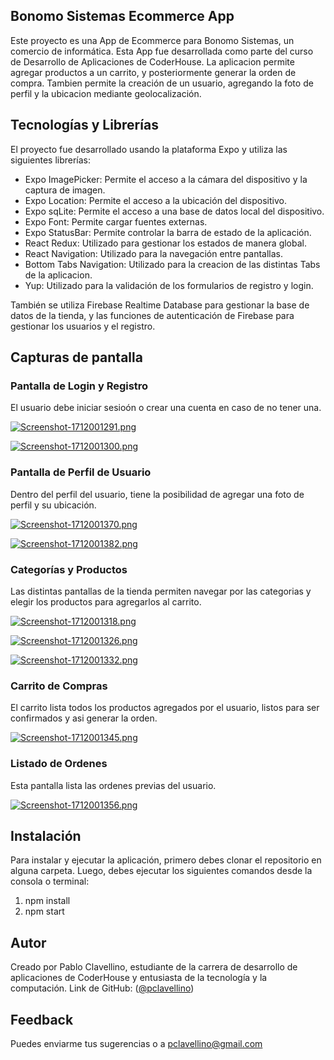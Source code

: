 ## Bonomo Sistemas Ecommerce App

Este proyecto es una App de Ecommerce para Bonomo Sistemas, un comercio de informática. Esta App fue desarrollada como parte del curso de Desarrollo de Aplicaciones de CoderHouse.
La aplicacion permite agregar productos a un carrito, y posteriormente generar la orden de compra. Tambien permite la creación de un usuario, agregando la foto de perfil y la ubicacion mediante geolocalización.


## Tecnologías y Librerías

El proyecto fue desarrollado usando la plataforma Expo y utiliza las siguientes librerías:

- Expo ImagePicker: Permite el acceso a la cámara del dispositivo y la captura de imagen.
- Expo Location: Permite el acceso a la ubicación del dispositivo.
- Expo sqLite: Permite el acceso a una base de datos local del dispositivo.
- Expo Font: Permite cargar fuentes externas.
- Expo StatusBar: Permite controlar la barra de estado de la aplicación.
- React Redux: Utilizado para gestionar los estados de manera global.
- React Navigation: Utilizado para la navegación entre pantallas.
- Bottom Tabs Navigation: Utilizado para la creacion de las distintas Tabs de la aplicacion. 
- Yup: Utilizado para la validación de los formularios de registro y login.


También se utiliza Firebase Realtime Database para gestionar la base de datos de la tienda, y las funciones de autenticación de Firebase para gestionar los usuarios y el registro.


## Capturas de pantalla

### Pantalla de Login y Registro

El usuario debe iniciar sesioón o crear una cuenta en caso de no tener una.

[![Screenshot-1712001291.png](https://i.postimg.cc/RV2sZfB1/Screenshot-1712001291.png)](https://postimg.cc/CzHHvRdd)

[![Screenshot-1712001300.png](https://i.postimg.cc/bwb6DJy7/Screenshot-1712001300.png)](https://postimg.cc/nXFKNnQ2)

### Pantalla de Perfil de Usuario

Dentro del perfil del usuario, tiene la posibilidad de agregar una foto de perfil y su ubicación.

[![Screenshot-1712001370.png](https://i.postimg.cc/Y2s8dghc/Screenshot-1712001370.png)](https://postimg.cc/JtjbnsNK)

[![Screenshot-1712001382.png](https://i.postimg.cc/5yYBh7jh/Screenshot-1712001382.png)](https://postimg.cc/q6r6nGsw)

### Categorías y Productos

Las distintas pantallas de la tienda permiten navegar por las categorias y elegir los productos para agregarlos al carrito.

[![Screenshot-1712001318.png](https://i.postimg.cc/FK4Tj417/Screenshot-1712001318.png)](https://postimg.cc/Wd5mvxGv)

[![Screenshot-1712001326.png](https://i.postimg.cc/MHNDXkhZ/Screenshot-1712001326.png)](https://postimg.cc/T5jmHsdB)

[![Screenshot-1712001332.png](https://i.postimg.cc/cCrhs1k5/Screenshot-1712001332.png)](https://postimg.cc/fSQmCsNx)

### Carrito de Compras

El carrito lista todos los productos agregados por el usuario, listos para ser confirmados y asi generar la orden.

[![Screenshot-1712001345.png](https://i.postimg.cc/g0HNsT64/Screenshot-1712001345.png)](https://postimg.cc/sB1YDKmZ)

### Listado de Ordenes

Esta pantalla lista las ordenes previas del usuario.

[![Screenshot-1712001356.png](https://i.postimg.cc/V674Q0gC/Screenshot-1712001356.png)](https://postimg.cc/0Mw77QLk)


## Instalación

Para instalar y ejecutar la aplicación, primero debes clonar el repositorio en alguna carpeta. Luego, debes ejecutar los siguientes comandos desde la consola o terminal:

1. npm install
2. npm start


## Autor

Creado por Pablo Clavellino, estudiante de la carrera de desarrollo de aplicaciones de CoderHouse y entusiasta de la tecnología y la computación.
Link de GitHub: ([@pclavellino](https://github.com/pclavellino))


## Feedback
Puedes enviarme tus sugerencias o a pclavellino@gmail.com





